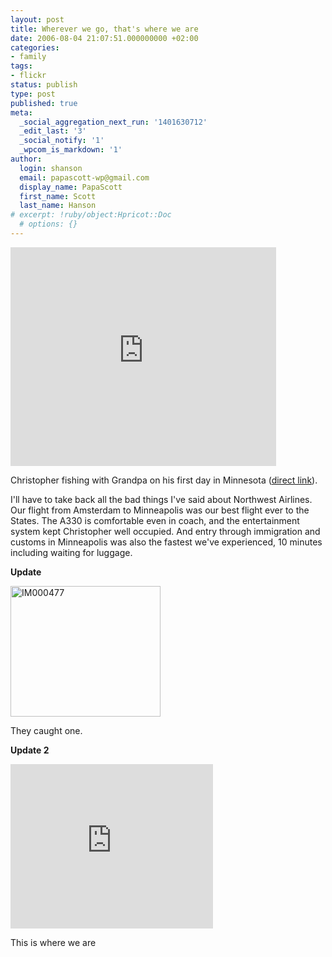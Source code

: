 ```yaml
---
layout: post
title: Wherever we go, that's where we are
date: 2006-08-04 21:07:51.000000000 +02:00
categories:
- family
tags:
- flickr
status: publish
type: post
published: true
meta:
  _social_aggregation_next_run: '1401630712'
  _edit_last: '3'
  _social_notify: '1'
  _wpcom_is_markdown: '1'
author:
  login: shanson
  email: papascott-wp@gmail.com
  display_name: PapaScott
  first_name: Scott
  last_name: Hanson
# excerpt: !ruby/object:Hpricot::Doc
  # options: {}
---
```

<p><object width="425" height="350"><param name="movie" value="http://www.youtube.com/v/foBRr-wjung" /><embed src="http://www.youtube.com/v/foBRr-wjung" type="application/x-shockwave-flash" width="425" height="350" /></object></p>
<p>Christopher fishing with Grandpa on his first day in Minnesota (<a href="http://www.youtube.com/watch?v=foBRr-wjung">direct link</a>).</p>
<p>I'll have to take back all the bad things I've said about Northwest Airlines. Our flight from Amsterdam to Minneapolis was our best flight ever to the States. The A330 is comfortable even in coach, and the entertainment system kept Christopher well occupied. And entry through immigration and customs in Minneapolis was also the fastest we've experienced, 10 minutes including waiting for luggage.</p>
<p><strong>Update</strong></p>
<p><a href="http://www.flickr.com/photos/papascott/206498186/" title="Photo Sharing"><img src="https://static.flickr.com/58/206498186_dc2cbb9fc4_m.jpg" width="240" height="209" alt="IM000477" /></a></p>
<p>They caught one.</p>
<p><strong>Update 2</strong></p>
<p><iframe src="http://wikimapia.org/s/#y=45594822&x=-95484238&z=12&l=0&m=h" width="324" height="263" frameborder="0"></iframe></p>
<p>This is where we are</p>
